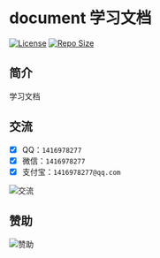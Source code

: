 # document 学习文档

[![License](https://img.shields.io/github/license/ali1416/document?label=License)](https://opensource.org/licenses/BSD-3-Clause)
[![Repo Size](https://img.shields.io/github/repo-size/ali1416/document?label=Repo%20Size&color=success)](https://github.com/ALI1416/document/archive/refs/heads/master.zip)

## 简介

学习文档

## 交流

- [x] QQ：`1416978277`
- [x] 微信：`1416978277`
- [x] 支付宝：`1416978277@qq.com`

![交流](https://cdn.jsdelivr.net/gh/ALI1416/ALI1416/image/contact.png)

## 赞助

![赞助](https://cdn.jsdelivr.net/gh/ALI1416/ALI1416/image/donate.png)

